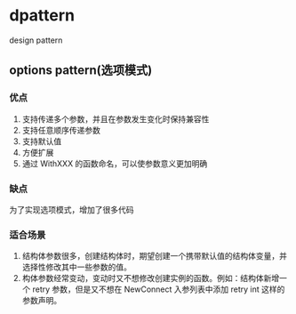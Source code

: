 # dpattern
design pattern

## options pattern(选项模式)
### 优点
1. 支持传递多个参数，并且在参数发生变化时保持兼容性
2. 支持任意顺序传递参数
3. 支持默认值
4. 方便扩展
5. 通过 WithXXX 的函数命名，可以使参数意义更加明确

### 缺点
为了实现选项模式，增加了很多代码

### 适合场景
1. 结构体参数很多，创建结构体时，期望创建一个携带默认值的结构体变量，并选择性修改其中一些参数的值。
2. 构体参数经常变动，变动时又不想修改创建实例的函数。例如：结构体新增一个 retry 参数，但是又不想在 NewConnect 入参列表中添加 retry int 这样的参数声明。

